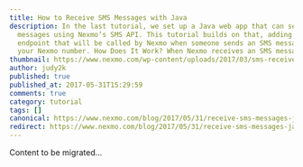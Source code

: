 ```yaml
---
title: How to Receive SMS Messages with Java
description: In the last tutorial, we set up a Java web app that can send SMS
  messages using Nexmo’s SMS API. This tutorial builds on that, adding an
  endpoint that will be called by Nexmo when someone sends an SMS message to
  your Nexmo number. How Does It Work? When Nexmo receives an SMS message on […]
thumbnail: https://www.nexmo.com/wp-content/uploads/2017/03/sms-receive-java.png
author: judy2k
published: true
published_at: 2017-05-31T15:29:59
comments: true
category: tutorial
tags: []
canonical: https://www.nexmo.com/blog/2017/05/31/receive-sms-messages-java-dr
redirect: https://www.nexmo.com/blog/2017/05/31/receive-sms-messages-java-dr
---
```

Content to be migrated...